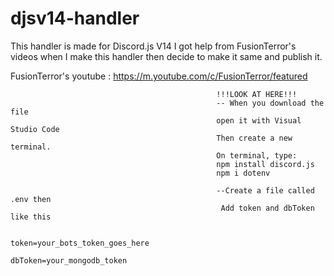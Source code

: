 # djsv14-handler
This handler is made for Discord.js V14
I got help from FusionTerror's videos when I make this handler then decide to make it same and publish it.

FusionTerror's youtube :
https://m.youtube.com/c/FusionTerror/featured
                             
                             
                             
                                                  !!!LOOK AT HERE!!!
                                                  -- When you download the file
                                                  open it with Visual Studio Code
                                                  Then create a new terminal.
                                                  On terminal, type:
                                                  npm install discord.js
                                                  npm i dotenv 
                                                
                                                  --Create a file called .env then
                                                   Add token and dbToken like this

                                                   token=your_bots_token_goes_here
                                                   dbToken=your_mongodb_token
